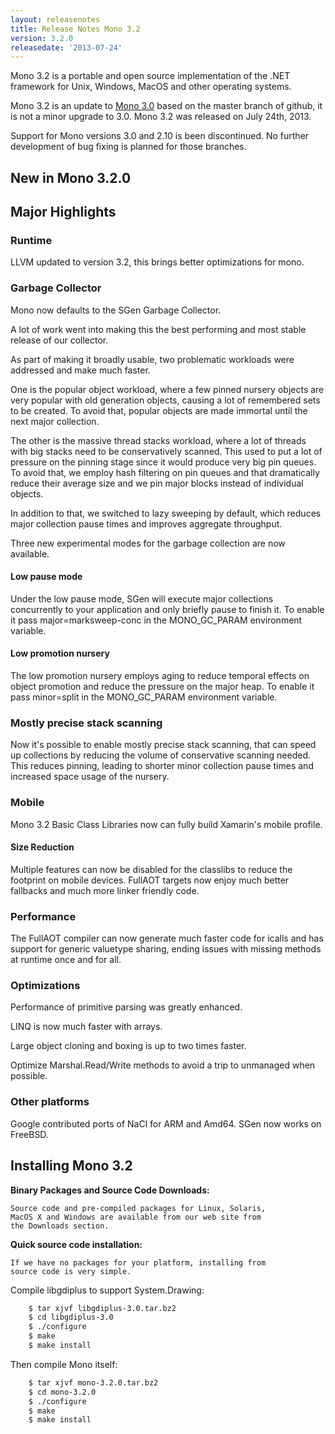 ```yaml
---
layout: releasenotes
title: Release Notes Mono 3.2
version: 3.2.0
releasedate: '2013-07-24'
---
```


Mono 3.2 is a portable and open source implementation of the .NET framework for Unix, Windows, MacOS and other operating systems.

Mono 3.2 is an update to [Mono 3.0](/docs/about-mono/releases/3.0.0/) based on the master branch of github, it is not a minor upgrade to 3.0. Mono 3.2 was released on July 24th, 2013.

Support for Mono versions 3.0 and 2.10 is been discontinued. No further development of bug fixing is planned for those branches.

## New in Mono 3.2.0

## Major Highlights

### Runtime

LLVM updated to version 3.2, this brings better optimizations for mono.

### Garbage Collector

Mono now defaults to the SGen Garbage Collector.

A lot of work went into making this the best performing and most stable release of our collector.

As part of making it broadly usable, two problematic workloads were addressed and make much faster.

One is the popular object workload, where a few pinned nursery objects are very popular with old generation objects, causing a lot of remembered sets to be created. To avoid that, popular objects are made immortal until the next major collection.

The other is the massive thread stacks workload, where a lot of threads with big stacks need to be conservatively scanned. This used to put a lot of pressure on the pinning stage since it would produce very big pin queues. To avoid that, we employ hash filtering on pin queues and that dramatically reduce their average size and we pin major blocks instead of individual objects.

In addition to that, we switched to lazy sweeping by default, which reduces major collection pause times and improves aggregate throughput.

Three new experimental modes for the garbage collection are now available.

#### Low pause mode

Under the low pause mode, SGen will execute major collections concurrently to your application and only briefly pause to finish it. To enable it pass major=marksweep-conc in the MONO_GC_PARAM environment variable.

#### Low promotion nursery

The low promotion nursery employs aging to reduce temporal effects on object promotion and reduce the pressure on the major heap. To enable it pass minor=split in the MONO_GC_PARAM environment variable.

### Mostly precise stack scanning

Now it's possible to enable mostly precise stack scanning, that can speed up collections by reducing the volume of conservative scanning needed. This reduces pinning, leading to shorter minor collection pause times and increased space usage of the nursery.

### Mobile

Mono 3.2 Basic Class Libraries now can fully build Xamarin's mobile profile.

#### Size Reduction

Multiple features can now be disabled for the classlibs to reduce the footprint on mobile devices. FullAOT targets now enjoy much better fallbacks and much more linker friendly code.

### Performance

The FullAOT compiler can now generate much faster code for icalls and has support for generic valuetype sharing, ending issues with missing methods at runtime once and for all.

### Optimizations

Performance of primitive parsing was greatly enhanced.

LINQ is now much faster with arrays.

Large object cloning and boxing is up to two times faster.

Optimize Marshal.Read/Write methods to avoid a trip to unmanaged when possible.

### Other platforms

Google contributed ports of NaCl for ARM and Amd64. SGen now works on FreeBSD.

## Installing Mono 3.2

**Binary Packages and Source Code Downloads:**

    Source code and pre-compiled packages for Linux, Solaris,
    MacOS X and Windows are available from our web site from
    the Downloads section.

**Quick source code installation:**

    If we have no packages for your platform, installing from
    source code is very simple.

Compile libgdiplus to support System.Drawing:

``` bash
    $ tar xjvf libgdiplus-3.0.tar.bz2
    $ cd libgdiplus-3.0
    $ ./configure
    $ make
    $ make install
```

Then compile Mono itself:

``` bash
    $ tar xjvf mono-3.2.0.tar.bz2
    $ cd mono-3.2.0
    $ ./configure
    $ make
    $ make install
```
